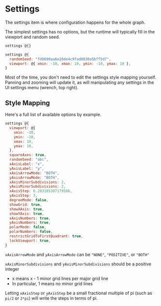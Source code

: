 # Settings

The settings item is where configuration happens for the whole graph.

The simplest settings has no options, but the runtime will typically fill in the viewport and random seed.

```js
settings @{}
```

```js
settings @{
  randomSeed: "fd0690aa6e28de4c9fad0830a5bff5d7",
  viewport: @{ xmin: -10, xmax: 10, ymin: -10, ymax: 10 },
}
```

Most of the time, you don't need to edit the settings style mapping yourself. Panning and zooming will update it, as will manipulating any settings in the UI settings menu (wrench, top right).

## Style Mapping

Here's a full list of available options by example.

```js
settings @{
  viewport: @{
    xmin: -10,
    ymin: -10,
    xmax: 10,
    ymax: 10,
  },
  squareAxes: true,
  randomSeed: "abc",
  xAxisLabel: "x",
  yAxisLabel: "y",
  xAxisArrowMode: "BOTH",
  yAxisArrowMode: "BOTH",
  xAxisMinorSubdivisions: 2,
  yAxisMinorSubdivisions: 2,
  xAxisStep: 6.283185307179586,
  yAxisStep: 3,
  degreeMode: false,
  showGrid: true,
  showXAxis: true,
  showYAxis: true,
  xAxisNumbers: true,
  yAxisNumbers: true,
  polarMode: false,
  polarNumbers: false,
  restrictGridToFirstQuadrant: true,
  lockViewport: true,
}
```

`xAxisArrowMode` and `yAxisArrowMode` can be `"NONE"`, `"POSITIVE"`, or `"BOTH"`

`xAxisMinorSubdivisions` and `yAxisMinorSubdivisions` should be a positive integer

- x means x - 1 minor grid lines per major grid line
- In particular, 1 means no minor grid lines

Letting `xAxisStep` or `yAxisStep` be a small fractional multiple of pi (such as `pi/2` or `2*pi`) will write the steps in terms of pi.
